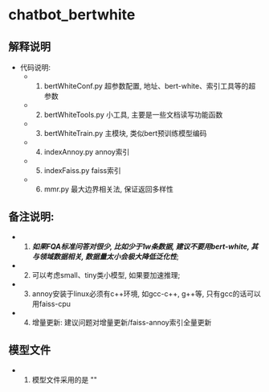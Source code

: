 # chatbot_bertwhite
## 解释说明
- 代码说明:
  - 1. bertWhiteConf.py  超参数配置, 地址、bert-white、索引工具等的超参数
  - 2. bertWhiteTools.py 小工具, 主要是一些文档读写功能函数
  - 3. bertWhiteTrain.py 主模块, 类似bert预训练模型编码
  - 4. indexAnnoy.py     annoy索引
  - 5. indexFaiss.py     faiss索引
  - 6. mmr.py            最大边界相关法, 保证返回多样性

## 备注说明:
  - 1. ***如果FQA标准问答对很少, 比如少于1w条数据, 建议不要用bert-white, 其与领域数据相关, 数据量太小会极大降低泛化性***;
  - 2. 可以考虑small、tiny类小模型, 如果要加速推理;
  - 3. annoy安装于linux必须有c++环境, 如gcc-c++, g++等, 只有gcc的话可以用faiss-cpu
  - 4. 增量更新: 建议问题对增量更新/faiss-annoy索引全量更新

## 模型文件
  - 1. 模型文件采用的是 ""